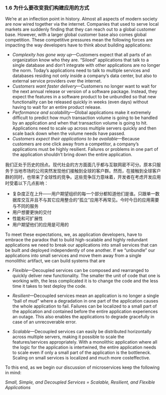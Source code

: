 ### 1.6 为什么要改变我们构建应用的方式

We’re at an inflection point in history. Almost all aspects of modern society are now wired together via the internet. Companies that used to serve local markets are suddenly finding that they can reach out to a global customer base. However, with a larger global customer base also comes global competition. These competitive pressures mean the following forces are impacting the way developers have to think about building applications:

* _Complexity has gone way up_—Customers expect that all parts of an organization know who they are. “Siloed” applications that talk to a single database and don’t integrate with other applications are no longer the norm. Today’s applications need to talk to multiple services and databases residing not only inside a company’s data center, but also to external service providers over the internet.
* _Customers want faster delivery_—Customers no longer want to wait for the next annual release or version of a software package. Instead, they expect the features in a software product to be unbundled so that new functionality can be released quickly in weeks \(even days\) without having to wait for an entire product release.
* _Performance and scalability_—Global applications make it extremely difficult to predict how much transaction volume is going to be handled by an application and when that transaction volume is going to hit. Applications need to scale up across multiple servers quickly and then scale back down when the volume needs have passed.
* _Customers expect their applications to be available_—Because customers are one click away from a competitor, a company’s applications must be highly resilient. Failures or problems in one part of the application shouldn’t bring down the entire application.

我们正处于历史的拐点。现代社会的方方面面几乎都与互联网密不可分。原本只服务于当地市场的公司突然发现他们接触到全球的客户群。然而，在接触到全球客户群的同时，也带来了全球性的竞争。这些竞争压力意味着，开发者在考虑开发应用时受着以下几点影响：

* 复杂度正在上升——用户期望组织的每一个部分都知道他们是谁。只跟单一数据库交互并且不与其它应用整合的“孤立”应用不再常见。今时今日的应用需要与不同的服务
* 用户想要更快的交付
* 性能和可扩展性
* 用户期望他们的应用是可用的

To meet these expectations, we, as application developers, have to embrace the paradox that to build high-scalable and highly redundant applications we need to break our applications into small services that can be built and deployed independently of one another. If we “unbundle” our applications into small services and move them away from a single monolithic artifact, we can build systems that are

* _Flexible_—Decoupled services can be composed and rearranged to quickly deliver new functionality. The smaller the unit of code that one is working with, the less complicated it is to change the code and the less time it takes to test deploy the code.

* _Resilient_—Decoupled services mean an application is no longer a single “ball of mud” where a degradation in one part of the application causes the whole application to fail. Failures can be localized to a small part of the application and contained before the entire application experiences an outage. This also enables the applications to degrade gracefully in case of an unrecoverable error.

* _Scalable_—Decoupled services can easily be distributed horizontally across multiple servers, making it possible to scale the features/services appropriately. With a monolithic application where all the logic for the application is intertwined, the entire application needs to scale even if only a small part of the application is the bottleneck. Scaling on small services is localized and much more costeffective.

To this end, as we begin our discussion of microservices keep the following in mind:

_Small, Simple, and Decoupled Services = Scalable, Resilient, and Flexible Applications_

